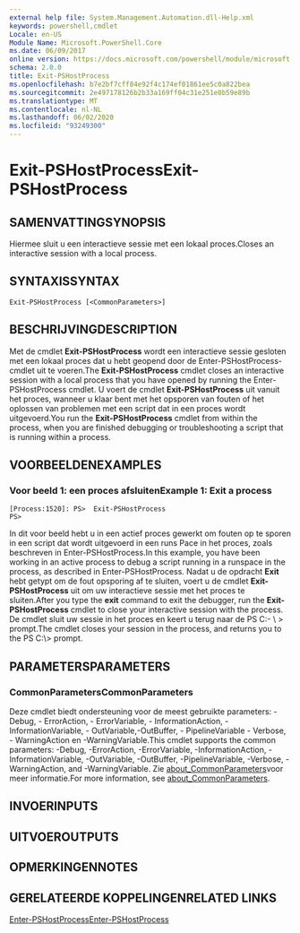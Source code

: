 ```yaml
---
external help file: System.Management.Automation.dll-Help.xml
keywords: powershell,cmdlet
Locale: en-US
Module Name: Microsoft.PowerShell.Core
ms.date: 06/09/2017
online version: https://docs.microsoft.com/powershell/module/microsoft.powershell.core/exit-pshostprocess?view=powershell-7.1&WT.mc_id=ps-gethelp
schema: 2.0.0
title: Exit-PSHostProcess
ms.openlocfilehash: b7e2bf7cff84e92f4c174ef01861ee5c0a822bea
ms.sourcegitcommit: 2e497178126b2b33a169ff04c31e251e0b59e89b
ms.translationtype: MT
ms.contentlocale: nl-NL
ms.lasthandoff: 06/02/2020
ms.locfileid: "93249300"
---
```

# <span data-ttu-id="452d0-103">Exit-PSHostProcess</span><span class="sxs-lookup"><span data-stu-id="452d0-103">Exit-PSHostProcess</span></span>

## <span data-ttu-id="452d0-104">SAMENVATTING</span><span class="sxs-lookup"><span data-stu-id="452d0-104">SYNOPSIS</span></span>
<span data-ttu-id="452d0-105">Hiermee sluit u een interactieve sessie met een lokaal proces.</span><span class="sxs-lookup"><span data-stu-id="452d0-105">Closes an interactive session with a local process.</span></span>

## <span data-ttu-id="452d0-106">SYNTAXIS</span><span class="sxs-lookup"><span data-stu-id="452d0-106">SYNTAX</span></span>

```
Exit-PSHostProcess [<CommonParameters>]
```

## <span data-ttu-id="452d0-107">BESCHRIJVING</span><span class="sxs-lookup"><span data-stu-id="452d0-107">DESCRIPTION</span></span>

<span data-ttu-id="452d0-108">Met de cmdlet **Exit-PSHostProcess** wordt een interactieve sessie gesloten met een lokaal proces dat u hebt geopend door de Enter-PSHostProcess-cmdlet uit te voeren.</span><span class="sxs-lookup"><span data-stu-id="452d0-108">The **Exit-PSHostProcess** cmdlet closes an interactive session with a local process that you have opened by running the Enter-PSHostProcess cmdlet.</span></span> <span data-ttu-id="452d0-109">U voert de cmdlet **Exit-PSHostProcess** uit vanuit het proces, wanneer u klaar bent met het opsporen van fouten of het oplossen van problemen met een script dat in een proces wordt uitgevoerd.</span><span class="sxs-lookup"><span data-stu-id="452d0-109">You run the **Exit-PSHostProcess** cmdlet from within the process, when you are finished debugging or troubleshooting a script that is running within a process.</span></span>

## <span data-ttu-id="452d0-110">VOORBEELDEN</span><span class="sxs-lookup"><span data-stu-id="452d0-110">EXAMPLES</span></span>

### <span data-ttu-id="452d0-111">Voor beeld 1: een proces afsluiten</span><span class="sxs-lookup"><span data-stu-id="452d0-111">Example 1: Exit a process</span></span>

```
[Process:1520]: PS>  Exit-PSHostProcess
PS>
```

<span data-ttu-id="452d0-112">In dit voor beeld hebt u in een actief proces gewerkt om fouten op te sporen in een script dat wordt uitgevoerd in een runs Pace in het proces, zoals beschreven in Enter-PSHostProcess.</span><span class="sxs-lookup"><span data-stu-id="452d0-112">In this example, you have been working in an active process to debug a script running in a runspace in the process, as described in Enter-PSHostProcess.</span></span> <span data-ttu-id="452d0-113">Nadat u de opdracht **Exit** hebt getypt om de fout opsporing af te sluiten, voert u de cmdlet **Exit-PSHostProcess** uit om uw interactieve sessie met het proces te sluiten.</span><span class="sxs-lookup"><span data-stu-id="452d0-113">After you type the **exit** command to exit the debugger, run the **Exit-PSHostProcess** cmdlet to close your interactive session with the process.</span></span>
<span data-ttu-id="452d0-114">De cmdlet sluit uw sessie in het proces en keert u terug naar de PS C:- \\ \> prompt.</span><span class="sxs-lookup"><span data-stu-id="452d0-114">The cmdlet closes your session in the process, and returns you to the PS C:\\\> prompt.</span></span>

## <span data-ttu-id="452d0-115">PARAMETERS</span><span class="sxs-lookup"><span data-stu-id="452d0-115">PARAMETERS</span></span>

### <span data-ttu-id="452d0-116">CommonParameters</span><span class="sxs-lookup"><span data-stu-id="452d0-116">CommonParameters</span></span>

<span data-ttu-id="452d0-117">Deze cmdlet biedt ondersteuning voor de meest gebruikte parameters: -Debug, - ErrorAction, - ErrorVariable, - InformationAction, -InformationVariable, - OutVariable,-OutBuffer, - PipelineVariable - Verbose, - WarningAction en -WarningVariable.</span><span class="sxs-lookup"><span data-stu-id="452d0-117">This cmdlet supports the common parameters: -Debug, -ErrorAction, -ErrorVariable, -InformationAction, -InformationVariable, -OutVariable, -OutBuffer, -PipelineVariable, -Verbose, -WarningAction, and -WarningVariable.</span></span> <span data-ttu-id="452d0-118">Zie [about_CommonParameters](https://go.microsoft.com/fwlink/?LinkID=113216)voor meer informatie.</span><span class="sxs-lookup"><span data-stu-id="452d0-118">For more information, see [about_CommonParameters](https://go.microsoft.com/fwlink/?LinkID=113216).</span></span>

## <span data-ttu-id="452d0-119">INVOER</span><span class="sxs-lookup"><span data-stu-id="452d0-119">INPUTS</span></span>

## <span data-ttu-id="452d0-120">UITVOER</span><span class="sxs-lookup"><span data-stu-id="452d0-120">OUTPUTS</span></span>

## <span data-ttu-id="452d0-121">OPMERKINGEN</span><span class="sxs-lookup"><span data-stu-id="452d0-121">NOTES</span></span>

## <span data-ttu-id="452d0-122">GERELATEERDE KOPPELINGEN</span><span class="sxs-lookup"><span data-stu-id="452d0-122">RELATED LINKS</span></span>

[<span data-ttu-id="452d0-123">Enter-PSHostProcess</span><span class="sxs-lookup"><span data-stu-id="452d0-123">Enter-PSHostProcess</span></span>](Enter-PSHostProcess.md)


